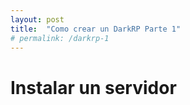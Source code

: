 ```yaml
---
layout: post
title:  "Como crear un DarkRP Parte 1"
# permalink: /darkrp-1
---
```


# Instalar un servidor
